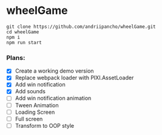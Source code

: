 # wheelGame

```
git clone https://github.com/andriipancho/wheelGame.git
cd wheelGame
npm i
npm run start
```

### Plans:
- [x] Create a working demo version
- [x] Replace webpack loader with PIXI.AssetLoader
- [x] Add win notification
- [x] Add sounds
- [ ] Add win notification animation
- [ ] Tween Animation
- [ ] Loading Screen
- [ ] Full screen
- [ ] Transform to OOP style